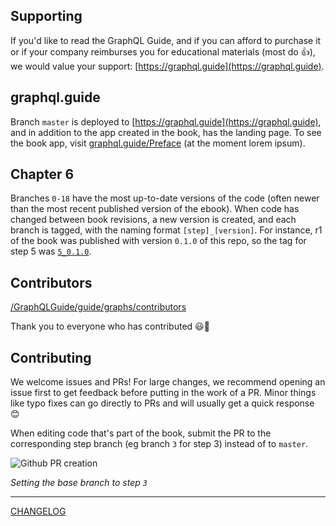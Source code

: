## Supporting 

If you'd like to read the GraphQL Guide, and if you can afford to purchase it or if your company reimburses you for educational materials (most do 👍), we would value your support: [https://graphql.guide](https://graphql.guide).

## graphql.guide

Branch `master` is deployed to [https://graphql.guide](https://graphql.guide), and in addition to the app created in the book, has the landing page. To see the book app, visit [graphql.guide/Preface](https://graphql.guide/Preface) (at the moment lorem ipsum).

## Chapter 6

Branches `0-18` have the most up-to-date versions of the code (often newer than the most recent published version of the ebook). When code has changed between book revisions, a new version is created, and each branch is tagged, with the naming format `[step]_[version]`. For instance, r1 of the book was published with version `0.1.0` of this repo, so the tag for step 5 was [`5_0.1.0`](https://github.com/GraphQLGuide/guide/releases/tag/5_0.1.0).

## Contributors

[/GraphQLGuide/guide/graphs/contributors](https://github.com/GraphQLGuide/guide/graphs/contributors)

Thank you to everyone who has contributed 😃🙌

## Contributing

We welcome issues and PRs! For large changes, we recommend opening an issue first to get feedback before putting in the work of a PR. Minor things like typo fixes can go directly to PRs and will usually get a quick response 😊

When editing code that's part of the book, submit the PR to the corresponding step branch (eg branch `3` for step 3) instead of to `master`.

![Github PR creation](https://res.cloudinary.com/graphql/image/upload/v1528687975/PR-base-step.png)

*Setting the base branch to step `3`*

---

[CHANGELOG](https://github.com/GraphQLGuide/guide/blob/master/CHANGELOG.md)